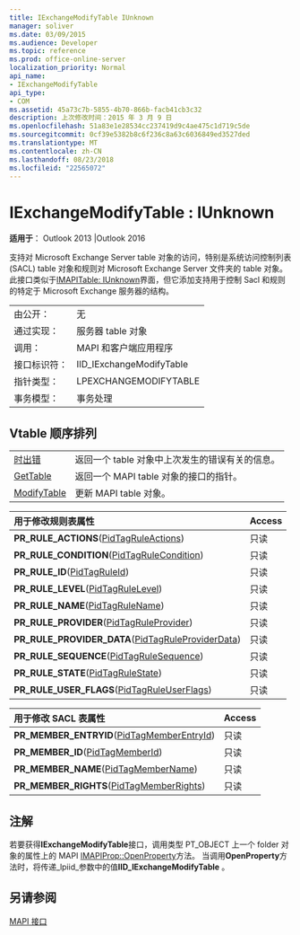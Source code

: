 ```yaml
---
title: IExchangeModifyTable IUnknown
manager: soliver
ms.date: 03/09/2015
ms.audience: Developer
ms.topic: reference
ms.prod: office-online-server
localization_priority: Normal
api_name:
- IExchangeModifyTable
api_type:
- COM
ms.assetid: 45a73c7b-5855-4b70-866b-facb41cb3c32
description: 上次修改时间：2015 年 3 月 9 日
ms.openlocfilehash: 51a83e1e28534cc237419d9c4ae475c1d719c5de
ms.sourcegitcommit: 0cf39e5382b8c6f236c8a63c6036849ed3527ded
ms.translationtype: MT
ms.contentlocale: zh-CN
ms.lasthandoff: 08/23/2018
ms.locfileid: "22565072"
---
```

# <a name="iexchangemodifytable--iunknown"></a>IExchangeModifyTable : IUnknown

  
  
**适用于**： Outlook 2013 |Outlook 2016 
  
支持对 Microsoft Exchange Server table 对象的访问，特别是系统访问控制列表 (SACL) table 对象和规则对 Microsoft Exchange Server 文件夹的 table 对象。 此接口类似于[IMAPITable: IUnknown](imapitableiunknown.md)界面，但它添加支持用于控制 Sacl 和规则的特定于 Microsoft Exchange 服务器的结构。 
  
|||
|:-----|:-----|
|由公开：  <br/> |无  <br/> |
|通过实现：  <br/> |服务器 table 对象  <br/> |
|调用：  <br/> |MAPI 和客户端应用程序  <br/> |
|接口标识符：  <br/> |IID_IExchangeModifyTable  <br/> |
|指针类型：  <br/> |LPEXCHANGEMODIFYTABLE  <br/> |
|事务模型：  <br/> |事务处理  <br/> |
   
## <a name="vtable-order"></a>Vtable 顺序排列

|||
|:-----|:-----|
|[时出错](iexchangemodifytable-getlasterror.md) <br/> |返回一个 table 对象中上次发生的错误有关的信息。  <br/> |
|[GetTable](iexchangemodifytable-gettable.md) <br/> |返回一个 MAPI table 对象的接口的指针。  <br/> |
|[ModifyTable](iexchangemodifytable-modifytable.md) <br/> |更新 MAPI table 对象。  <br/> |
   
|**用于修改规则表属性**|**Access**|
|:-----|:-----|
|**PR_RULE_ACTIONS**([PidTagRuleActions](pidtagruleactions-canonical-property.md))  <br/> |只读  <br/> |
|**PR_RULE_CONDITION**([PidTagRuleCondition](pidtagrulecondition-canonical-property.md))  <br/> |只读  <br/> |
|**PR_RULE_ID**([PidTagRuleId](pidtagruleid-canonical-property.md))  <br/> |只读  <br/> |
|**PR_RULE_LEVEL**([PidTagRuleLevel](pidtagrulelevel-canonical-property.md))  <br/> |只读  <br/> |
|**PR_RULE_NAME**([PidTagRuleName](pidtagrulename-canonical-property.md))  <br/> |只读  <br/> |
|**PR_RULE_PROVIDER**([PidTagRuleProvider](pidtagruleprovider-canonical-property.md))  <br/> |只读  <br/> |
|**PR_RULE_PROVIDER_DATA**([PidTagRuleProviderData](pidtagruleproviderdata-canonical-property.md))  <br/> |只读  <br/> |
|**PR_RULE_SEQUENCE**([PidTagRuleSequence](pidtagrulesequence-canonical-property.md))  <br/> |只读  <br/> |
|**PR_RULE_STATE**([PidTagRuleState](pidtagrulestate-canonical-property.md))  <br/> |只读  <br/> |
|**PR_RULE_USER_FLAGS**([PidTagRuleUserFlags](pidtagruleuserflags-canonical-property.md))  <br/> |只读  <br/> |
   
|**用于修改 SACL 表属性**|**Access**|
|:-----|:-----|
|**PR_MEMBER_ENTRYID**([PidTagMemberEntryId](pidtagmemberentryid-canonical-property.md))  <br/> |只读  <br/> |
|**PR_MEMBER_ID**([PidTagMemberId](pidtagmemberid-canonical-property.md))  <br/> |只读  <br/> |
|**PR_MEMBER_NAME**([PidTagMemberName](pidtagmembername-canonical-property.md))  <br/> |只读  <br/> |
|**PR_MEMBER_RIGHTS**([PidTagMemberRights](pidtagmemberrights-canonical-property.md))  <br/> |只读  <br/> |
   
## <a name="remarks"></a>注解

若要获得**IExchangeModifyTable**接口，调用类型 PT_OBJECT 上一个 folder 对象的属性上的 MAPI [IMAPIProp::OpenProperty](imapiprop-openproperty.md)方法。 当调用**OpenProperty**方法时，将传递_lpiid_参数中的值**IID_IExchangeModifyTable** 。 
  
## <a name="see-also"></a>另请参阅



[MAPI 接口](mapi-interfaces.md)

